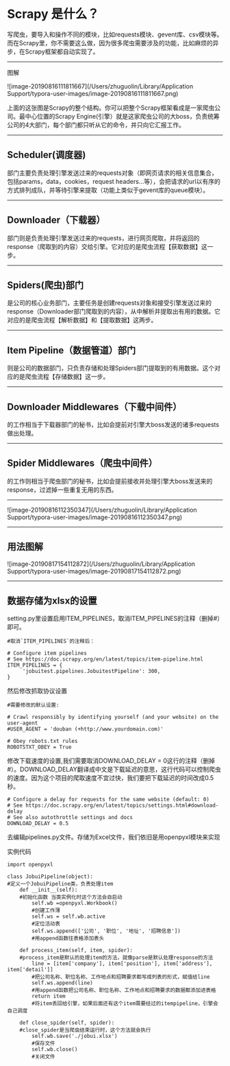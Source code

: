 # Scrapy 是什么？

写爬虫，要导入和操作不同的模块，比如requests模块、gevent库、csv模块等。而在Scrapy里，你不需要这么做，因为很多爬虫需要涉及的功能，比如麻烦的异步，在Scrapy框架都自动实现了。

---

图解

![image-20190816111811667](/Users/zhuguolin/Library/Application Support/typora-user-images/image-20190816111811667.png)

上面的这张图是Scrapy的整个结构。你可以把整个Scrapy框架看成是一家爬虫公司。最中心位置的Scrapy Engine(引擎）就是这家爬虫公司的大boss，负责统筹公司的4大部门，每个部门都只听从它的命令，并只向它汇报工作。

---

## Scheduler(调度器)

部门主要负责处理引擎发送过来的requests对象（即网页请求的相关信息集合，包括params，data，cookies，request headers…等），会把请求的url以有序的方式排列成队，并等待引擎来提取（功能上类似于gevent库的queue模块）。

---

## Downloader（下载器）

部门则是负责处理引擎发送过来的requests，进行网页爬取，并将返回的response（爬取到的内容）交给引擎。它对应的是爬虫流程【获取数据】这一步。

---

## Spiders(爬虫)部门

是公司的核心业务部门，主要任务是创建requests对象和接受引擎发送过来的response（Downloader部门爬取到的内容），从中解析并提取出有用的数据。它对应的是爬虫流程【解析数据】和【提取数据】这两步。

---

## Item Pipeline（数据管道）部门

则是公司的数据部门，只负责存储和处理Spiders部门提取到的有用数据。这个对应的是爬虫流程【存储数据】这一步。

---

## Downloader Middlewares（下载中间件）

的工作相当于下载器部门的秘书，比如会提前对引擎大boss发送的诸多requests做出处理。

---

## Spider Middlewares（爬虫中间件）

的工作则相当于爬虫部门的秘书，比如会提前接收并处理引擎大boss发送来的response，过滤掉一些重复无用的东西。

---

![image-20190816112350347](/Users/zhuguolin/Library/Application Support/typora-user-images/image-20190816112350347.png)

---

## 用法图解

![image-20190817154112872](/Users/zhuguolin/Library/Application Support/typora-user-images/image-20190817154112872.png)

---

## 数据存储为xlsx的设置

setting.py里设置启用ITEM_PIPELINES，取消ITEM_PIPELINES的注释（删掉#）即可。

```
#取消`ITEM_PIPELINES`的注释后：

# Configure item pipelines
# See https://doc.scrapy.org/en/latest/topics/item-pipeline.html
ITEM_PIPELINES = {
     'jobuitest.pipelines.JobuitestPipeline': 300,
}
```

然后修改抓取协议设置

```
#需要修改的默认设置:

# Crawl responsibly by identifying yourself (and your website) on the user-agent
#USER_AGENT = 'douban (+http://www.yourdomain.com)'

# Obey robots.txt rules
ROBOTSTXT_OBEY = True
```

修改下载速度的设置,我们需要取消DOWNLOAD_DELAY = 0这行的注释（删掉#）。DOWNLOAD_DELAY翻译成中文是下载延迟的意思，这行代码可以控制爬虫的速度。因为这个项目的爬取速度不宜过快，我们要把下载延迟的时间改成0.5秒。

```
# Configure a delay for requests for the same website (default: 0)
# See https://doc.scrapy.org/en/latest/topics/settings.html#download-delay
# See also autothrottle settings and docs
DOWNLOAD_DELAY = 0.5
```

去编辑pipelines.py文件。存储为Excel文件，我们依旧是用openpyxl模块来实现

实例代码

```
import openpyxl

class JobuiPipeline(object):
#定义一个JobuiPipeline类，负责处理item
    def __init__(self):
    #初始化函数 当类实例化时这个方法会自启动
        self.wb =openpyxl.Workbook()
        #创建工作薄
        self.ws = self.wb.active
        #定位活动表
        self.ws.append(['公司', '职位', '地址', '招聘信息'])
        #用append函数往表格添加表头
        
    def process_item(self, item, spider):
    #process_item是默认的处理item的方法，就像parse是默认处理response的方法
        line = [item['company'], item['position'], item['address'], item['detail']]
        #把公司名称、职位名称、工作地点和招聘要求都写成列表的形式，赋值给line
        self.ws.append(line)
        #用append函数把公司名称、职位名称、工作地点和招聘要求的数据都添加进表格
        return item
        #将item丢回给引擎，如果后面还有这个item需要经过的itempipeline，引擎会自己调度

    def close_spider(self, spider):
    #close_spider是当爬虫结束运行时，这个方法就会执行
        self.wb.save('./jobui.xlsx')
        #保存文件
        self.wb.close()
        #关闭文件
```


